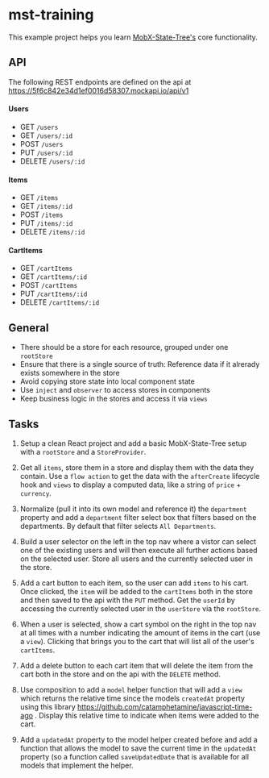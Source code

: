 # mst-training

This example project helps you learn [MobX-State-Tree's](https://mobx-state-tree.js.org/intro/philosophy) core functionality.

## API

The following REST endpoints are defined on the api at https://5f6c842e34d1ef0016d58307.mockapi.io/api/v1

#### Users

- GET `/users`
- GET `/users/:id`
- POST `/users`
- PUT `/users/:id`
- DELETE `/users/:id`

#### Items

- GET `/items`
- GET `/items/:id`
- POST `/items`
- PUT `/items/:id`
- DELETE `/items/:id`

#### CartItems

- GET `/cartItems`
- GET `/cartItems/:id`
- POST `/cartItems`
- PUT `/cartItems/:id`
- DELETE `/cartItems/:id`

## General

- There should be a store for each resource, grouped under one `rootStore`
- Ensure that there is a single source of truth: Reference data if it alrerady exists somewhere in the store
- Avoid copying store state into local component state
- Use `inject` and `observer` to access stores in components
- Keep business logic in the stores and access it via `views`

## Tasks

1. Setup a clean React project and add a basic MobX-State-Tree setup with a `rootStore` and a `StoreProvider`.

2. Get all `items`, store them in a store and display them with the data they contain. Use a `flow action` to get the data with the `afterCreate` lifecycle hook and `views` to display a computed data, like a string of `price` + `currency`.

3. Normalize (pull it into its own model and reference it) the `department` property and add a `department` filter select box that filters based on the departments. By default that filter selects `All Departments`.

4. Build a user selector on the left in the top nav where a vistor can select one of the existing users and will then execute all further actions based on the selected user. Store all users and the currently selected user in the store.

5. Add a cart button to each item, so the user can add `items` to his cart. Once clicked, the `item` will be added to the `cartItems` both in the store and then saved to the api with the `PUT` method. Get the `userId` by accessing the currently selected user in the `userStore` via the `rootStore`.

6. When a user is selected, show a cart symbol on the right in the top nav at all times with a number indicating the amount of items in the cart (use a `view`). Clicking that brings you to the cart that will list all of the user's `cartItems`.

7. Add a delete button to each cart item that will delete the item from the cart both in the store and on the api with the `DELETE` method.

8. Use composition to add a `model` helper function that will add a `view` which returns the relative time since the models `createdAt` property using this library https://github.com/catamphetamine/javascript-time-ago . Display this relative time to indicate when items were added to the cart.

9. Add a `updatedAt` property to the model helper created before and add a function that allows the model to save the current time in the `updatedAt` property (so a function called `saveUpdatedDate` that is available for all models that implement the helper.
